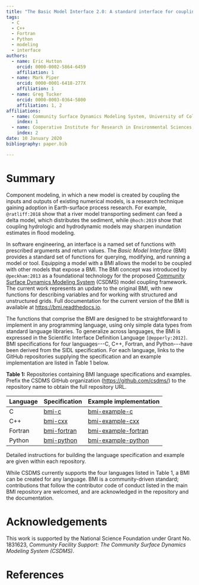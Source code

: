 ```yaml
---
title: "The Basic Model Interface 2.0: A standard interface for coupling numerical models in the geosciences"
tags:
  - C
  - C++
  - Fortran
  - Python
  - modeling
  - interface
authors:
  - name: Eric Hutton
    orcid: 0000-0002-5864-6459
    affiliation: 1
  - name: Mark Piper
    orcid: 0000-0001-6418-277X
    affiliation: 1
  - name: Greg Tucker
    orcid: 0000-0003-0364-5800
    affiliation: 1, 2
affiliations:
  - name: Community Surface Dynamics Modeling System, University of Colorado Boulder
    index: 1
  - name: Cooperative Institute for Research in Environmental Sciences, University of Colorado Boulder
    index: 2
date: 10 January 2020
bibliography: paper.bib

---
```


# Summary

Component modeling,
in which a new model is created by coupling the inputs and outputs
of existing numerical models,
is a research technique gaining adoption in Earth-surface process research.
For example,
`@ratliff:2018`
show that a river model transporting sediment
can feed a delta model, which distributes the sediment,
while `@hoch:2019` show that coupling hydrologic and hydrodynamic models
may sharpen inundation estimates in flood modeling.

In software engineering,
an interface is a named set of functions
with prescribed arguments and return values.
The *Basic Model Interface* (BMI)
provides a standard set of functions
for querying, modifying, and running a model or tool.
Equipping a model with a BMI
allows the model to be coupled with other models that expose a BMI.
The BMI concept was introduced by `@peckham:2013`
as a foundational technology for the proposed
[Community Surface Dynamics Modeling System](https://csdms.colorado.edu)
(CSDMS)
model coupling framework.
The current work represents an update to the original BMI,
with new functions for describing variables
and for working with structured and unstructured grids.
Full documentation for the current version of the BMI
is available at https://bmi.readthedocs.io.

The functions that comprise the BMI are designed
to be straightforward to implement in any programming language,
using only simple data types from standard language libraries.
To generalize across languages,
the BMI is expressed in the Scientific Interface Definition Language
`[@epperly:2012]`.
BMI specifications for four languages---C, C++, Fortran, and Python---have
been derived from the SIDL specification.
For each language,
links to the GitHub repositories supplying the specification
and an example implementation are listed in Table 1 below.

**Table 1:**
Repositories containing BMI language specifications and examples.
Prefix the CSDMS GitHub organization (https://github.com/csdms/) to the
repository name to obtain the full repository URL.

| Language | Specification | Example implementation |
| -------- | ------------- | ---------------------- |
| C        | [bmi-c]       | [bmi-example-c]        |
| C++      | [bmi-cxx]     | [bmi-example-cxx]      |
| Fortran  | [bmi-fortran] | [bmi-example-fortran]  |
| Python   | [bmi-python]  | [bmi-example-python]   |

[bmi-c]: https://github.com/csdms/bmi-c
[bmi-cxx]: https://github.com/csdms/bmi-cxx
[bmi-fortran]: https://github.com/csdms/bmi-fortran
[bmi-python]: https://github.com/csdms/bmi-python
[bmi-example-c]: https://github.com/csdms/bmi-example-c
[bmi-example-cxx]: https://github.com/csdms/bmi-example-cxx
[bmi-example-fortran]: https://github.com/csdms/bmi-example-fortran
[bmi-example-python]: https://github.com/csdms/bmi-example-python

Detailed instructions for building the language specification and example
are given within each repository.

While CSDMS currently supports the four languages listed in Table 1,
a BMI can be created for any language.
BMI is a community-driven standard;
contributions that follow the contributor code of conduct
listed in the main BMI repository are welcomed,
and are acknowledged in the repository and the documentation.

# Acknowledgements

This work is supported by the National Science Foundation
under Grant No. 1831623, *Community Facility Support: The
Community Surface Dynamics Modeling System (CSDMS)*.

# References
